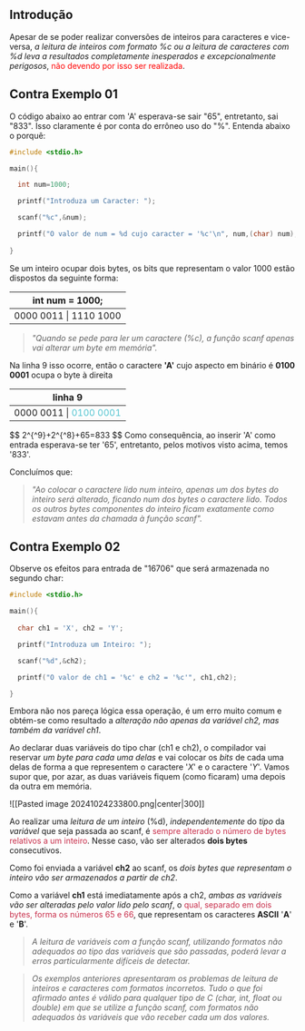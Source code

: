 ## Introdução
Apesar de se poder realizar conversões de inteiros para caracteres e vice-versa, *a leitura de inteiros com formato %c ou a leitura de caracteres com %d leva a resultados completamente inesperados e excepcionalmente perigosos*, <span style="color:red">não devendo por isso ser realizada</span>.
## Contra Exemplo 01 
O código abaixo ao entrar com 'A' esperava-se sair "65", entretanto, sai "833". 
Isso claramente é por conta do errôneo uso do "%". Entenda abaixo o porquê:

```c
#include <stdio.h>

main(){

  int num=1000;

  printf("Introduza um Caracter: ");

  scanf("%c",&num);

  printf("O valor de num = %d cujo caracter = '%c'\n", num,(char) num);
  
}
```
Se um inteiro ocupar dois bytes, os bits que representam o valor 1000 estão dispostos da seguinte forma:
<table> 

<thead> 
<tr> 
<th><center>int num = 1000;</center></th> 
</tr> 
</thead>


<tbody> 
<tr> 
<td><center>0000 0011 | 1110 1000</center></td> 
</tr>
</tbody> 

</table>

>_"Quando se pede para ler um caractere (%c), a função scanf apenas vai alterar um byte em memória"._

Na linha 9 isso ocorre, então o caractere **'A'** cujo aspecto em binário é **0100 0001** ocupa o byte à direita
<table> 

<thead> 
<tr> 
<th><center>linha 9</center></th> 
</tr> 
</thead>


<tbody> 
<tr> 
<td><center>0000 0011 | <span style="color:#54c5d1">0100 0001</span></center></td> 
</tr>
</tbody> 

</table>
$$
2^{^9}+2^{^8}+65=833
$$
Como consequência, ao inserir 'A' como entrada esperava-se ter '65', entretanto, pelos motivos visto acima, temos '833'. 

Concluímos que:

> _"Ao colocar o caractere lido num inteiro, apenas um dos bytes do inteiro será alterado, ficando num dos bytes o caractere lido. Todos os outros bytes componentes do inteiro ficam exatamente como estavam antes da chamada à função scanf"._

## Contra Exemplo 02
Observe os efeitos para entrada de "16706" que será armazenada no segundo char:
```c
#include <stdio.h>

main(){ 
  
  char ch1 = 'X', ch2 = 'Y';

  printf("Introduza um Inteiro: ");

  scanf("%d",&ch2);

  printf("O valor de ch1 = '%c' e ch2 = '%c'", ch1,ch2);

}
```

Embora não nos pareça lógica essa operação, é um erro muito comum e obtém-se como resultado a *alteração não apenas da variável ch2, mas também da variável ch1*.

Ao declarar duas variáveis do tipo char (ch1 e ch2), o compilador vai reservar *um byte para cada uma delas* e vai colocar os *bits* de cada uma delas de forma a que representem o caractere '*X*' e o caractere '*Y*'. Vamos supor que, por azar, as duas variáveis fiquem (como ficaram) uma depois da outra em memória.

![[Pasted image 20241024233800.png|center|300]]

Ao realizar uma *leitura de um inteiro* (%d), *independentemente* do *tipo* da *variável* que seja passada ao scanf, é <span style="color:#C82F4B">sempre alterado o número de bytes relativos a um inteiro</span>. Nesse caso, vão ser alterados **dois bytes** consecutivos.

Como foi enviada a variável **ch2** ao scanf, os *dois bytes que representam o inteiro vão ser armazenados a partir de ch2*. 

Como a variável **ch1** está imediatamente após a ch2, *ambas as variáveis vão ser alteradas pelo valor lido pelo scanf*, o <span style="color:#C82F4B">qual, separado em dois bytes, forma os números 65 e 66</span>, que representam os caracteres **ASCII** '**A**' e '**B**'.

>_A leitura de variáveis com a função scanf, utilizando formatos não adequados ao tipo das variáveis que são passadas, poderá levar a erros particularmente difíceis de detectar._

>_Os exemplos anteriores apresentaram os problemas de leitura de inteiros e caracteres com formatos incorretos. Tudo o que foi afirmado antes é válido para qualquer tipo de C (char, int, float ou double) em que se utilize a função scanf, com formatos não adequados às variáveis que vão receber cada um dos valores._
